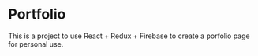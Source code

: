 # Portfolio
This is a project to use React + Redux + Firebase to create a porfolio page for personal use.
